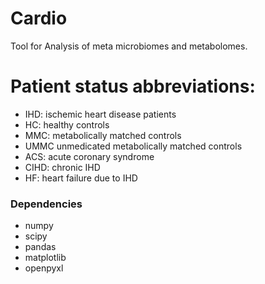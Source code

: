 # Cardio
Tool for Analysis of meta microbiomes and metabolomes.

# Patient status abbreviations:
- IHD: ischemic heart disease patients
- HC: healthy controls
- MMC: metabolically matched controls
- UMMC unmedicated metabolically matched controls
- ACS: acute coronary syndrome
- CIHD: chronic IHD
- HF: heart failure due to IHD

### Dependencies
- numpy
- scipy
- pandas
- matplotlib
- openpyxl
